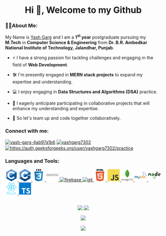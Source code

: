 <h1 align="center">Hi 👋, Welcome to my Github</h1>


<h3><b>🙋‍♂️About Me:</b></h3>
My Name is <a href="https://www.linkedin.com/in/yash-garg-4ab97a1b6/">Yash Garg</a> and I am a <b>1<sup>st</sup> year</b> postgraduate pursuing my <b>M.Tech</b> in <b>Computer Science & Engineering</b> from <b>Dr. B.R. Ambedkar National Institute of Technology, Jalandhar, Punjab</b>.<br>

- ⚡  I have a strong passion for tackling challenges and engaging in the field of **Web Development**.

- 🛠  I'm presently engaged in **MERN stack projects** to expand my expertise and understanding.

- 💻  I enjoy engaging in **Data Structures and Algorithms (DSA)** practice.

- 🤝 I eagerly anticipate participating in collaborative projects that will enhance my understanding and expertise.

- 💬 So let's team up and code together collaboratively.



<h3 align="left">Connect with me:</h3>
<p align="left">
<a href="https://linkedin.com/in/yash-garg-4ab97a1b6" target="blank"><img align="center" src="https://raw.githubusercontent.com/rahuldkjain/github-profile-readme-generator/master/src/images/icons/Social/linked-in-alt.svg" alt="yash-garg-4ab97a1b6" height="30" width="40" /></a>
<a href="https://www.leetcode.com/yashgarg7302" target="blank"><img align="center" src="https://raw.githubusercontent.com/rahuldkjain/github-profile-readme-generator/master/src/images/icons/Social/leet-code.svg" alt="yashgarg7302" height="30" width="40" /></a>
 <a href="https://auth.geeksforgeeks.org/user/yashgarg7302" target="blank"><img align="center" src="https://raw.githubusercontent.com/rahuldkjain/github-profile-readme-generator/master/src/images/icons/Social/geeks-for-geeks.svg" alt="https://auth.geeksforgeeks.org/user/yashgarg7302/practice" height="30" width="40" /></a>
</p>



<h3 align="left">Languages and Tools:</h3>
<p align="left"> <a href="https://www.cprogramming.com/" target="_blank" rel="noreferrer"> <img src="https://raw.githubusercontent.com/devicons/devicon/master/icons/c/c-original.svg" alt="c" width="40" height="40"/> </a> <a href="https://www.w3schools.com/cpp/" target="_blank" rel="noreferrer"> <img src="https://raw.githubusercontent.com/devicons/devicon/master/icons/cplusplus/cplusplus-original.svg" alt="cplusplus" width="40" height="40"/> </a> <a href="https://www.w3schools.com/css/" target="_blank" rel="noreferrer"> <img src="https://raw.githubusercontent.com/devicons/devicon/master/icons/css3/css3-original-wordmark.svg" alt="css3" width="40" height="40"/> </a> <a href="https://expressjs.com" target="_blank" rel="noreferrer"> <img src="https://raw.githubusercontent.com/devicons/devicon/master/icons/express/express-original-wordmark.svg" alt="express" width="40" height="40"/> </a> <a href="https://firebase.google.com/" target="_blank" rel="noreferrer"> <img src="https://www.vectorlogo.zone/logos/firebase/firebase-icon.svg" alt="firebase" width="40" height="40"/> </a> <a href="https://git-scm.com/" target="_blank" rel="noreferrer"> <img src="https://www.vectorlogo.zone/logos/git-scm/git-scm-icon.svg" alt="git" width="40" height="40"/> </a> <a href="https://www.w3.org/html/" target="_blank" rel="noreferrer"> <img src="https://raw.githubusercontent.com/devicons/devicon/master/icons/html5/html5-original-wordmark.svg" alt="html5" width="40" height="40"/> </a> <a href="https://developer.mozilla.org/en-US/docs/Web/JavaScript" target="_blank" rel="noreferrer"> <img src="https://raw.githubusercontent.com/devicons/devicon/master/icons/javascript/javascript-original.svg" alt="javascript" width="40" height="40"/> </a> <a href="https://www.mongodb.com/" target="_blank" rel="noreferrer"> <img src="https://raw.githubusercontent.com/devicons/devicon/master/icons/mongodb/mongodb-original-wordmark.svg" alt="mongodb" width="40" height="40"/> </a> <a href="https://www.mysql.com/" target="_blank" rel="noreferrer"> <img src="https://raw.githubusercontent.com/devicons/devicon/master/icons/mysql/mysql-original-wordmark.svg" alt="mysql" width="40" height="40"/> </a> <a href="https://nodejs.org" target="_blank" rel="noreferrer"> <img src="https://raw.githubusercontent.com/devicons/devicon/master/icons/nodejs/nodejs-original-wordmark.svg" alt="nodejs" width="40" height="40"/> </a> <a href="https://reactjs.org/" target="_blank" rel="noreferrer"> <img src="https://raw.githubusercontent.com/devicons/devicon/master/icons/react/react-original-wordmark.svg" alt="react" width="40" height="40"/> </a> <a href="https://www.typescriptlang.org/" target="_blank" rel="noreferrer"> <img src="https://raw.githubusercontent.com/devicons/devicon/master/icons/typescript/typescript-original.svg" alt="typescript" width="40" height="40"/> </a> </p>
<br>
<div align="center">
 <span >
  <img src="https://github-readme-stats.vercel.app/api?username=yashgarg7302&show_icons=true&theme=dark" width="400px"/>
 <img src="https://github-readme-streak-stats.herokuapp.com/?user=yashgarg7302&show_icons=true&theme=dark" width="400px"/>
</span>

<span ></span>
 
<p align="center" ><img src="https://github-readme-stats.vercel.app/api/top-langs/?username=yashgarg7302&theme=dark&layout=compact"/></p>

![](https://activity-graph.herokuapp.com/graph?username=yashgarg7302&theme=react-dark&hide_border=true)
</div>
